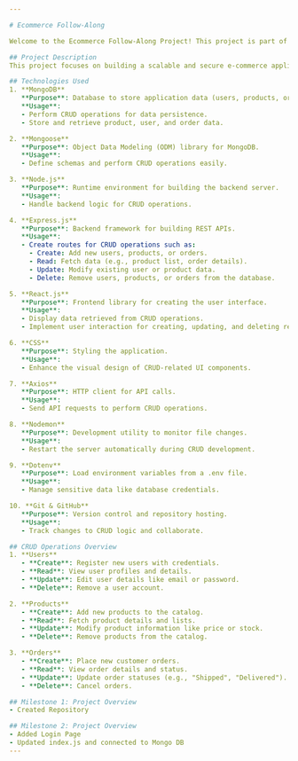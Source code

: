 ```yaml
---

# Ecommerce Follow-Along

Welcome to the Ecommerce Follow-Along Project! This project is part of a mentor-led series designed to provide hands-on experience in building a full-fledged e-commerce application using the MERN stack (MongoDB, Express.js, React.js, Node.js).

## Project Description
This project focuses on building a scalable and secure e-commerce application. You will learn to implement core functionalities like user authentication, product management, and order handling while using modern tools and technologies. CRUD (Create, Read, Update, Delete) operations will be implemented for managing resources such as users, products, and orders.

## Technologies Used
1. **MongoDB**  
   **Purpose**: Database to store application data (users, products, orders).  
   **Usage**:  
   - Perform CRUD operations for data persistence.  
   - Store and retrieve product, user, and order data.

2. **Mongoose**  
   **Purpose**: Object Data Modeling (ODM) library for MongoDB.  
   **Usage**:  
   - Define schemas and perform CRUD operations easily.

3. **Node.js**  
   **Purpose**: Runtime environment for building the backend server.  
   **Usage**:  
   - Handle backend logic for CRUD operations.

4. **Express.js**  
   **Purpose**: Backend framework for building REST APIs.  
   **Usage**:  
   - Create routes for CRUD operations such as:
     - Create: Add new users, products, or orders.
     - Read: Fetch data (e.g., product list, order details).
     - Update: Modify existing user or product data.
     - Delete: Remove users, products, or orders from the database.

5. **React.js**  
   **Purpose**: Frontend library for creating the user interface.  
   **Usage**:  
   - Display data retrieved from CRUD operations.  
   - Implement user interaction for creating, updating, and deleting resources.

6. **CSS**  
   **Purpose**: Styling the application.  
   **Usage**:  
   - Enhance the visual design of CRUD-related UI components.

7. **Axios**  
   **Purpose**: HTTP client for API calls.  
   **Usage**:  
   - Send API requests to perform CRUD operations.

8. **Nodemon**  
   **Purpose**: Development utility to monitor file changes.  
   **Usage**:  
   - Restart the server automatically during CRUD development.

9. **Dotenv**  
   **Purpose**: Load environment variables from a .env file.  
   **Usage**:  
   - Manage sensitive data like database credentials.

10. **Git & GitHub**  
   **Purpose**: Version control and repository hosting.  
   **Usage**:  
   - Track changes to CRUD logic and collaborate.

## CRUD Operations Overview
1. **Users**
   - **Create**: Register new users with credentials.
   - **Read**: View user profiles and details.
   - **Update**: Edit user details like email or password.
   - **Delete**: Remove a user account.

2. **Products**
   - **Create**: Add new products to the catalog.
   - **Read**: Fetch product details and lists.
   - **Update**: Modify product information like price or stock.
   - **Delete**: Remove products from the catalog.

3. **Orders**
   - **Create**: Place new customer orders.
   - **Read**: View order details and status.
   - **Update**: Update order statuses (e.g., "Shipped", "Delivered").
   - **Delete**: Cancel orders.

## Milestone 1: Project Overview
- Created Repository

## Milestone 2: Project Overview
- Added Login Page
- Updated index.js and connected to Mongo DB
---
```

